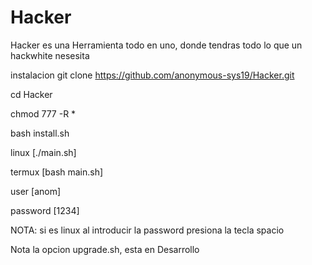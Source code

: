# Hacker
Hacker  es  una Herramienta todo en uno, donde tendras todo lo que un hackwhite nesesita


instalacion 
  git clone https://github.com/anonymous-sys19/Hacker.git
  
  cd Hacker
  
  chmod 777 -R *
  
  bash install.sh
  
  linux [./main.sh]
  
  termux [bash main.sh]

user [anom]

password [1234]

NOTA: si es linux al introducir  la password presiona la tecla spacio

Nota la opcion  upgrade.sh, esta en Desarrollo 

